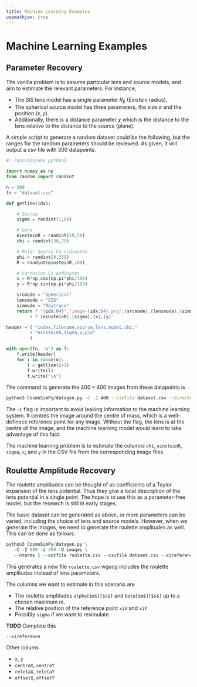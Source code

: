```yaml
---
title: Machine Learning Examples
usemathjax: true
---
```


# Machine Learning Examples

## Parameter Recovery

The vanilla problem is to assume particular lens and source models, and
aim to estimate the relevant parameters.  For instance,
+ The SIS lens model has a single parameter $R_E$ (Einstein radius),
+ The spherical source model has three parameters, the size $\sigma$
  and the position $(x,y)$.
+ Additionally, there is a distance parameter $\chi$ which is the distance
  to the lens relative to the distance to the source (plane).

A simple script to generate a random dataset could be the following,
but the ranges for the random parameters should be reviewed.
As given, it will output a csv file with 300 datapoints.
```python
#! /usr/bin/env python3

import numpy as np
from random import randint

n = 300
fn = "dataset.csv"

def getline(idx):

    # Source
    sigma = randint(1,60)

    # Lens
    einsteinR = randint(10,50)
    chi = randint(30,70)

    # Polar Source Co-ordinates
    phi = randint(0,359)
    R = randint(einsteinR,100)

    # Cartesian Co-ordinates
    x = R*np.cos(np.pi*phi/180)
    y = R*np.sin(np.pi*phi/180)

    srcmode = "Spherical"
    lensmode = "SIS"
    simmode = "Raytrace"
    return f'"{idx:04}","image-{idx:04}.png",{srcmode},{lensmode},{simmode},{chi},' \
         + f'{einsteinR},{sigma},{x},{y}'

header = ( "index,filename,source,lens,model,chi,"
         + "einsteinR,sigma,x,y\n"
         )

with open(fn, 'w') as f:
    f.write(header)
    for i in range(n):
        l = getline(i+1)
        f.write(l)
        f.write("\n")
```

The command to generate the $400\times400$ images from these datapoints is
```sh
python3 CosmoSimPy/datagen.py -C -Z 400 --csvfile dataset.csv --directory images
```
The `-C` flag is important to avoid leaking information to the machine learning system.
It centres the image around the centre of mass, which is a well-definece reference point
for any image.  Without the flag, the lens is at the centre of the image, and the machine
learning model would learn to take advantage of this fact.

The machine learning problem is to estimate the columns
`chi`, `einsteinR`, `sigma`, `x`, and `y` in the CSV file from the corresponding
image files.

## Roulette Amplitude Recovery

The roulette amplitudes can be thought of as coefficients of a Taylor expansion of the lens
potential.  Thus they give a local description of the lens potential in a single point.
The hope is to use this as a parameter-free model, but the research is still in early stages.

The basic dataset can be generated as above, or more parameters can be varied,
including the choice of lens and source models.
However, when we generate the images, we need to generate the roulette
amplitudes as well.
This can be done as follows:
```python
python3 CosmoSimPy/datagen.py \
   -C -Z 800 -z 400 -D images \
   --nterms 5 --outfile roulette.csv --csvfile dataset.csv --xireference
```
This generates a new file `roulette.csv` wgucg includes the roulette amplitudes 
instead of lens parameters.

The columns we want to estimate in this scenario are
+ The roulette amplitudes `alpha[$m$][$s$]` and `beta[$m$][$s$]` 
  up to a chosen maximum $m$.
+ The relative position of the reference point `xiX` and `xiY`
+ Possibly `sigma` if we want to resimulate

**TODO** Complete this

`--xireference`

Other colums
+ `x`, `y`
+ `centreX`, `centreY`
+ `reletaX`, `reletaY`
+ `offsetX`, `offsetY`
